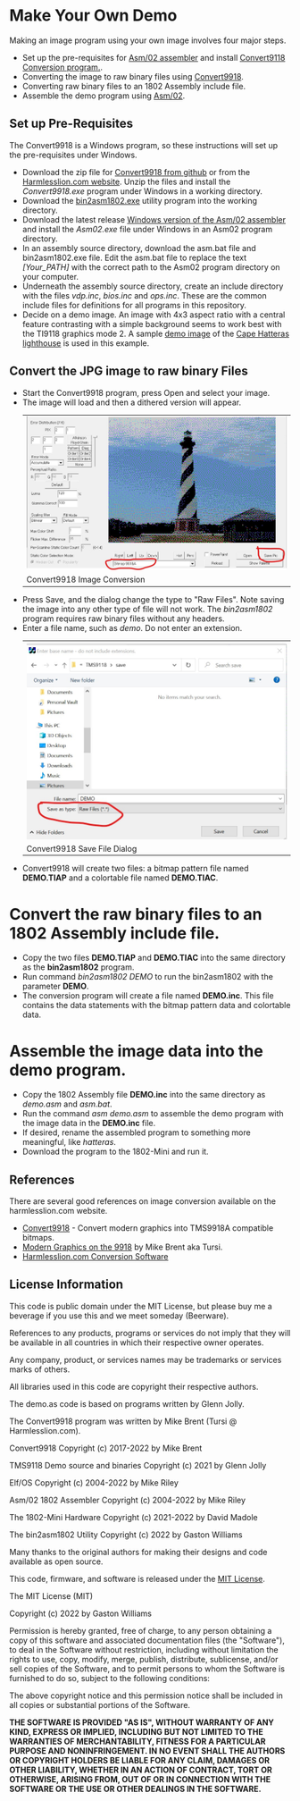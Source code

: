 # Make Your Own Demo

Making an image program using your own image involves four major steps.
- Set up the pre-requisites for [Asm/02 assembler](https://github.com/rileym65/Asm-02) and install [Convert9118 Conversion program.](http://harmlesslion.com/cgi-bin/onesoft.cgi?2).
- Converting the image to raw binary files using [Convert9918](https://github.com/tursilion/convert9918).
- Converting raw binary files to an 1802 Assembly include file.
- Assemble the demo program using [Asm/02](https://github.com/fourstix/Asm-02/releases).

## Set up Pre-Requisites
The Convert9918 is a Windows program, so these instructions will set up the pre-requisites under Windows. 
- Download the zip file for [Convert9918 from github](https://github.com/tursilion/convert9918/blob/main/dist/Convert9918.zip) or from the [Harmlesslion.com website](http://harmlesslion.com/zips/Convert9918.zip).  Unzip the files and install the *Convert9918.exe* program under Windows in a working directory.  
- Download the [bin2asm1802.exe](https://github.com/fourstix/Elfos-TMS9118-Demos/blob/main/utils/bin2asm1802.exe) utility program into the working directory.
- Download the latest release [Windows version of the Asm/02 assembler](https://github.com/fourstix/Asm-02/releases) and install the *Asm02.exe* file under Windows in an Asm02 program directory.
- In an assembly source directory, download the asm.bat file and bin2asm1802.exe file.  Edit the asm.bat file to replace the text *[Your_PATH]* with the correct path to the Asm02 program directory on your computer.
- Underneath the assembly source directory, create an include directory with the files *vdp.inc*, *bios.inc* and *ops.inc*.  These are the common include files for definitions for all programs in this repository.
- Decide on a demo image.  An image with 4x3 aspect ratio with a central feature contrasting with a simple background seems to work best with the TI9118 graphics mode 2. A sample [demo image](https://github.com/fourstix/Elfos-TMS9118-Demos/blob/main/pics/demo.jpg) of the [Cape Hatteras lighthouse](https://en.wikipedia.org/wiki/Cape_Hatteras_Lighthouse) is used in this example.

## Convert the JPG image to raw binary Files
- Start the Convert9918 program, press Open and select your image.  
- The image will load and then a dithered version will appear.
  <table>
  <tr><td>
  <img src="https://github.com/fourstix/Elfos-TMS9118-Demos/blob/main/pics/Convert_1.jpg">
  </td></tr>
  <tr><td>Convert9918 Image Conversion</td></td></tr>
  </table>
- Press Save, and the dialog change the type to "Raw Files".  Note saving the image into any other type of   file will not work.  The *bin2asm1802* program requires raw binary files without any headers.
- Enter a file name, such as *demo*. Do not enter an extension.
  <table>
  <tr><td>
  <img src="https://github.com/fourstix/Elfos-TMS9118-Demos/blob/main/pics/Convert_2.jpg">
  </td></tr>
  <tr><td>Convert9918 Save File Dialog</td></td></tr>
  </table>
- Convert9918 will create two files: a bitmap pattern file named **DEMO.TIAP** and a colortable file named **DEMO.TIAC**.

# Convert the raw binary files to an 1802 Assembly include file.
- Copy the two files **DEMO.TIAP** and **DEMO.TIAC** into the same directory as the **bin2asm1802** program.
- Run command *bin2asm1802 DEMO* to run the bin2asm1802 with the parameter **DEMO**.
- The conversion program will create a file named **DEMO.inc**.  This file contains the data statements with the bitmap pattern data and colortable data.

# Assemble the image data into the demo program.  
- Copy the 1802 Assembly file **DEMO.inc** into the same directory as *demo.asm* and *asm.bat*.
- Run the command *asm demo.asm* to assemble the demo program with the image data in the **DEMO.inc** file.
- If desired, rename the assembled program to something more meaningful, like *hatteras*.
- Download the program to the 1802-Mini and run it.

References
----------
There are several good references on image conversion available on the harmlesslion.com website.
- [Convert9918](http://harmlesslion.com/cgi-bin/onesoft.cgi?2) - Convert modern graphics into TMS9918A compatible bitmaps.
- [Modern Graphics on the 9918](https://harmlesslion.com/text/Modern%20Graphics%20on%20the%209918.pdf) by Mike Brent aka Tursi.
- [Harmlesslion.com Conversion Software](http://harmlesslion.com/software/convert)

License Information
-------------------
  
  This code is public domain under the MIT License, but please buy me a beverage
  if you use this and we meet someday (Beerware).
  
  References to any products, programs or services do not imply
  that they will be available in all countries in which their respective owner operates.
  
  Any company, product, or services names may be trademarks or services marks of others.
  
  All libraries used in this code are copyright their respective authors.
  
  The demo.as code is based on programs written by Glenn Jolly.
  
  The Convert9918 program was written by Mike Brent (Tursi @ Harmlesslion.com).
  
  Convert9918 
  Copyright (c) 2017-2022 by Mike Brent
  
  TMS9118 Demo source and binaries
  Copyright (c) 2021 by Glenn Jolly
  
  Elf/OS 
  Copyright (c) 2004-2022 by Mike Riley
  
  Asm/02 1802 Assembler
  Copyright (c) 2004-2022 by Mike Riley
  
  The 1802-Mini Hardware
  Copyright (c) 2021-2022 by David Madole
  
  The bin2asm1802 Utility
  Copyright (c) 2022 by Gaston Williams
  
  Many thanks to the original authors for making their designs and code available as open source.
   
  This code, firmware, and software is released under the [MIT License](http://opensource.org/licenses/MIT).
  
  The MIT License (MIT)
  
  Copyright (c) 2022 by Gaston Williams
  
  Permission is hereby granted, free of charge, to any person obtaining a copy
  of this software and associated documentation files (the "Software"), to deal
  in the Software without restriction, including without limitation the rights
  to use, copy, modify, merge, publish, distribute, sublicense, and/or sell
  copies of the Software, and to permit persons to whom the Software is
  furnished to do so, subject to the following conditions:
  
  The above copyright notice and this permission notice shall be included in all
  copies or substantial portions of the Software.
  
  **THE SOFTWARE IS PROVIDED "AS IS", WITHOUT WARRANTY OF ANY KIND, EXPRESS OR IMPLIED, INCLUDING BUT NOT LIMITED TO THE WARRANTIES OF MERCHANTABILITY,
  FITNESS FOR A PARTICULAR PURPOSE AND NONINFRINGEMENT. IN NO EVENT SHALL THE
  AUTHORS OR COPYRIGHT HOLDERS BE LIABLE FOR ANY CLAIM, DAMAGES OR OTHER
  LIABILITY, WHETHER IN AN ACTION OF CONTRACT, TORT OR OTHERWISE, ARISING FROM, OUT OF OR IN CONNECTION WITH THE SOFTWARE OR THE USE OR OTHER DEALINGS IN THE
  SOFTWARE.**
